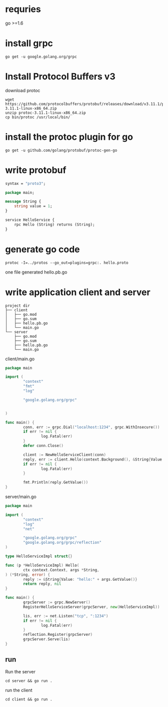 # requries
go >=1.6

# install grpc 
```
go get -u google.golang.org/grpc
```

# Install Protocol Buffers v3
download protoc
```
wget https://github.com/protocolbuffers/protobuf/releases/download/v3.11.1/protoc-3.11.1-linux-x86_64.zip
unzip protoc-3.11.1-linux-x86_64.zip
cp bin/protoc /usr/local/bin/
```

# install the protoc plugin for go
```
go get -u github.com/golang/protobuf/protoc-gen-go
```

# write protobuf 
```proto
syntax = "proto3";

package main;

message String {
	string value = 1;
}

service HelloService {
	rpc Hello (String) returns (String);
}
```

# generate go code
```
protoc -I=../protos --go_out=plugins=grpc:. hello.proto
```
one file generated hello.pb.go

# write application client and server
```
project dir
├── client
│   ├── go.mod
│   ├── go.sum
│   ├── hello.pb.go
│   └── main.go
└── server
    ├── go.mod
    ├── go.sum
    ├── hello.pb.go
    └── main.go
```

client/main.go
```go
package main

import (
        "context"
        "fmt"
        "log"

        "google.golang.org/grpc"


)

func main() {
        conn, err := grpc.Dial("localhost:1234", grpc.WithInsecure())
        if err != nil {
                log.Fatal(err)
        }
        defer conn.Close()

        client := NewHelloServiceClient(conn)
        reply, err := client.Hello(context.Background(), &String{Value: "hello"})
        if err != nil {
                log.Fatal(err)
        }

        fmt.Println(reply.GetValue())
}
```

server/main.go
```go
package main

import (
        "context"
        "log"
        "net"

        "google.golang.org/grpc"
        "google.golang.org/grpc/reflection"
)

type HelloServiceImpl struct{}

func (p *HelloServiceImpl) Hello(
        ctx context.Context, args *String,
) (*String, error) {
        reply := &String{Value: "hello:" + args.GetValue()}
        return reply, nil
}

func main() {
        grpcServer := grpc.NewServer()
        RegisterHelloServiceServer(grpcServer, new(HelloServiceImpl))

        lis, err := net.Listen("tcp", ":1234")
        if err != nil {
                log.Fatal(err)
        }
        reflection.Register(grpcServer)
        grpcServer.Serve(lis)
}
```

## run
Run the server
```shell
cd server && go run .
```
run the client
```shell
cd client && go run .
```







